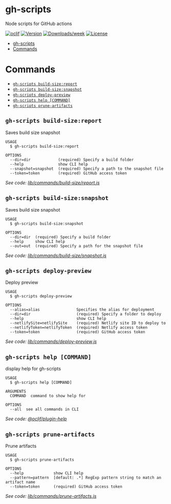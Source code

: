 # gh-scripts

Node scripts for GitHub actions

[![oclif](https://img.shields.io/badge/cli-oclif-brightgreen.svg)](https://oclif.io)
[![Version](https://img.shields.io/npm/v/@superdispatch/gh-scripts.svg)](https://npmjs.org/package/@superdispatch/gh-scripts)
[![Downloads/week](https://img.shields.io/npm/dw/@superdispatch/gh-scripts.svg)](https://npmjs.org/package/@superdispatch/gh-scripts)
[![License](https://img.shields.io/npm/l/@superdispatch/gh-scripts.svg)](https://github.com/superdispatch/superdispatch/js-tools/blob/master/packages/gh-scripts/package.json)

<!-- toc -->

- [gh-scripts](#gh-scripts)
- [Commands](#commands)
<!-- tocstop -->

# Commands

<!-- commands -->

- [`gh-scripts build-size:report`](#gh-scripts-build-sizereport)
- [`gh-scripts build-size:snapshot`](#gh-scripts-build-sizesnapshot)
- [`gh-scripts deploy-preview`](#gh-scripts-deploy-preview)
- [`gh-scripts help [COMMAND]`](#gh-scripts-help-command)
- [`gh-scripts prune-artifacts`](#gh-scripts-prune-artifacts)

## `gh-scripts build-size:report`

Saves build size snapshot

```
USAGE
  $ gh-scripts build-size:report

OPTIONS
  --dir=dir            (required) Specify a build folder
  --help               show CLI help
  --snapshot=snapshot  (required) Specify a path to the snapshot file
  --token=token        (required) GitHub access token
```

_See code: [lib/commands/build-size/report.js](https://github.com/superdispatch/js-tools/blob/v0.2.6/lib/commands/build-size/report.js)_

## `gh-scripts build-size:snapshot`

Saves build size snapshot

```
USAGE
  $ gh-scripts build-size:snapshot

OPTIONS
  --dir=dir  (required) Specify a build folder
  --help     show CLI help
  --out=out  (required) Specify a path for the snapshot file
```

_See code: [lib/commands/build-size/snapshot.js](https://github.com/superdispatch/js-tools/blob/v0.2.6/lib/commands/build-size/snapshot.js)_

## `gh-scripts deploy-preview`

Deploy preview

```
USAGE
  $ gh-scripts deploy-preview

OPTIONS
  --alias=alias                Specifies the alias for deployment
  --dir=dir                    (required) Specify a folder to deploy
  --help                       show CLI help
  --netlifySite=netlifySite    (required) Netlify site ID to deploy to
  --netlifyToken=netlifyToken  (required) Netlify access token
  --token=token                (required) GitHub access token
```

_See code: [lib/commands/deploy-preview.js](https://github.com/superdispatch/js-tools/blob/v0.2.6/lib/commands/deploy-preview.js)_

## `gh-scripts help [COMMAND]`

display help for gh-scripts

```
USAGE
  $ gh-scripts help [COMMAND]

ARGUMENTS
  COMMAND  command to show help for

OPTIONS
  --all  see all commands in CLI
```

_See code: [@oclif/plugin-help](https://github.com/oclif/plugin-help/blob/v3.2.0/src/commands/help.ts)_

## `gh-scripts prune-artifacts`

Prune artifacts

```
USAGE
  $ gh-scripts prune-artifacts

OPTIONS
  --help             show CLI help
  --pattern=pattern  [default: .*] RegExp pattern string to match an artifact name
  --token=token      (required) GitHub access token
```

_See code: [lib/commands/prune-artifacts.js](https://github.com/superdispatch/js-tools/blob/v0.2.6/lib/commands/prune-artifacts.js)_

<!-- commandsstop -->
